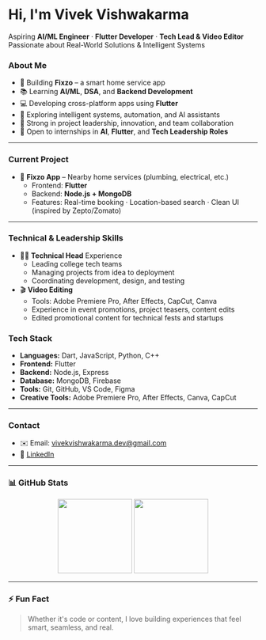 # Hi, I'm Vivek Vishwakarma 
Aspiring **AI/ML Engineer** · **Flutter Developer** · **Tech Lead & Video Editor**  
Passionate about Real-World Solutions & Intelligent Systems


###  About Me
- 🎯 Building **Fixzo** – a smart home service app  
- 📚 Learning **AI/ML**, **DSA**, and **Backend Development**
- 💻 Developing cross-platform apps using **Flutter**
- 🤖 Exploring intelligent systems, automation, and AI assistants
- 🧠 Strong in project leadership, innovation, and team collaboration  
- 🌱 Open to internships in **AI**, **Flutter**, and **Tech Leadership Roles**

---

###  Current Project
- 🔧 **Fixzo App** – Nearby home services (plumbing, electrical, etc.)  
  - Frontend: **Flutter**  
  - Backend: **Node.js + MongoDB**  
  - Features: Real-time booking · Location-based search · Clean UI (inspired by Zepto/Zomato)

---

###  Technical & Leadership Skills
- 👨‍💻 **Technical Head** Experience  
  - Leading college tech teams  
  - Managing projects from idea to deployment  
  - Coordinating development, design, and testing
- 🎬 **Video Editing**  
  - Tools: Adobe Premiere Pro, After Effects, CapCut, Canva  
  - Experience in event promotions, project teasers, content edits  
  - Edited promotional content for technical fests and startups

###  Tech Stack
- **Languages:** Dart, JavaScript, Python, C++  
- **Frontend:** Flutter  
- **Backend:** Node.js, Express  
- **Database:** MongoDB, Firebase  
- **Tools:** Git, GitHub, VS Code, Figma  
- **Creative Tools:** Adobe Premiere Pro, After Effects, Canva, CapCut

---

###  Contact
- ✉️ Email: vivekvishwakarma.dev@gmail.com  
- 🔗 [LinkedIn](https://www.linkedin.com/in/vivekvishwakarma-dev)

---

### 📊 GitHub Stats

<p align="center">
  <img src="https://github-readme-stats.vercel.app/api?username=Knights24&show_icons=true&hide_title=true&hide_rank=true&hide=issues&theme=default" height="150" />
  <img src="https://github-readme-streak-stats.herokuapp.com?user=Knights24&theme=default" height="150" />
</p>

---

### ⚡ Fun Fact  
> Whether it's code or content, I love building experiences that feel smart, seamless, and real.
